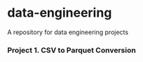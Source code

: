 # data-engineering
A repository for data engineering projects


### Project 1. CSV to Parquet Conversion
